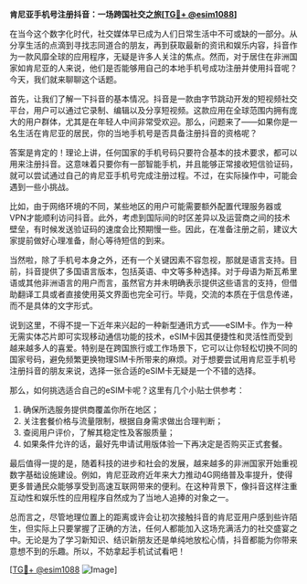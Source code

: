 **肯尼亚手机号注册抖音：一场跨国社交之旅[[TG💪+ @esim1088](https://t.me/s/esim1088)]**

在当今这个数字化时代，社交媒体早已成为人们日常生活中不可或缺的一部分。从分享生活的点滴到寻找志同道合的朋友，再到获取最新的资讯和娱乐内容，抖音作为一款风靡全球的应用程序，无疑是许多人关注的焦点。然而，对于居住在非洲国家如肯尼亚的人来说，他们是否能够用自己的本地手机号成功注册并使用抖音呢？今天，我们就来聊聊这个话题。

首先，让我们了解一下抖音的基本情况。抖音是一款由字节跳动开发的短视频社交平台，用户可以通过它录制、编辑以及分享短视频。这款应用在全球范围内拥有庞大的用户群体，尤其是在年轻人中间非常受欢迎。那么，问题来了——如果你是一名生活在肯尼亚的居民，你的当地手机号是否具备注册抖音的资格呢？

答案是肯定的！理论上讲，任何国家的手机号码只要符合基本的技术要求，都可以用来注册抖音。这意味着只要你有一部智能手机，并且能够正常接收短信验证码，就可以尝试通过自己的肯尼亚手机号完成注册过程。不过，在实际操作中，可能会遇到一些小挑战。

比如，由于网络环境的不同，某些地区的用户可能需要额外配置代理服务器或VPN才能顺利访问抖音。此外，考虑到国际间的时区差异以及运营商之间的技术壁垒，有时候发送验证码的速度会比预期慢一些。因此，在准备注册之前，建议大家提前做好心理准备，耐心等待短信的到来。

当然啦，除了手机号本身之外，还有一个关键因素不容忽视，那就是语言支持。目前，抖音提供了多国语言版本，包括英语、中文等多种选择。对于母语为斯瓦希里语或其他非洲语言的用户而言，虽然官方并未明确表示提供这些语言的支持，但借助翻译工具或者直接使用英文界面也完全可行。毕竟，交流的本质在于信息传递，而不是具体的文字形式。

说到这里，不得不提一下近年来兴起的一种新型通讯方式——eSIM卡。作为一种无需实体芯片即可实现移动通信功能的技术，eSIM卡因其便捷性和灵活性而受到越来越多人的喜爱。特别是在跨国旅行或工作场景下，它可以让你轻松切换不同的国家号码，避免频繁更换物理SIM卡所带来的麻烦。对于想要尝试用肯尼亚手机号注册抖音的朋友来说，选择一张合适的eSIM卡无疑是一个不错的选择。

那么，如何挑选适合自己的eSIM卡呢？这里有几个小贴士供参考：
1. 确保所选服务提供商覆盖你所在地区；
2. 关注套餐价格与流量限制，根据自身需求做出合理判断；
3. 查阅用户评价，了解其稳定性及客服质量；
4. 如果条件允许的话，最好先申请试用版体验一下再决定是否购买正式套餐。

最后值得一提的是，随着科技的进步和社会的发展，越来越多的非洲国家开始重视数字基础设施建设。例如，肯尼亚政府近年来大力推动4G网络普及率提升，使得更多普通民众能够享受到高速互联网带来的便利。在这种背景下，像抖音这样注重互动性和娱乐性的应用程序自然成为了当地人追捧的对象之一。

总而言之，尽管地理位置上的距离或许会让初次接触抖音的肯尼亚用户感到些许陌生，但实际上只要掌握了正确的方法，任何人都能加入这场充满活力的社交盛宴之中。无论是为了学习新知识、结识新朋友还是单纯地放松心情，抖音都能为你带来意想不到的乐趣。所以，不妨拿起手机试试看吧！

[[TG💪+ @esim1088](https://t.me/s/esim1088) ![Image](https://i.postimg.cc/4NQfJmqS/Snipaste-2025-05-13-00-14-12.png)]